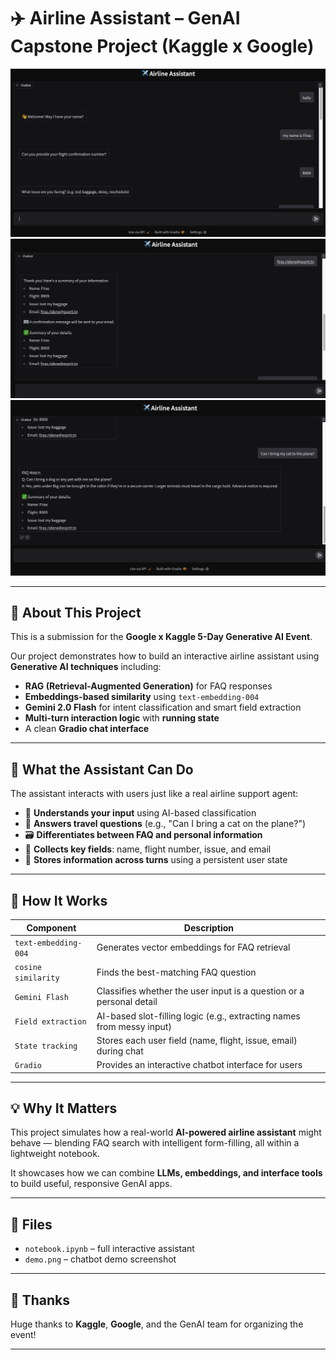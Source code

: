 
# ✈️ Airline Assistant – GenAI Capstone Project (Kaggle x Google)

![Demo Screenshot](demo.png)
![Demo Screenshot](demo1.png)
![Demo Screenshot](demo2.png)

---

## 📌 About This Project

This is a submission for the **Google x Kaggle 5-Day Generative AI Event**.

Our project demonstrates how to build an interactive airline assistant using **Generative AI techniques** including:
- **RAG (Retrieval-Augmented Generation)** for FAQ responses
- **Embeddings-based similarity** using `text-embedding-004`
- **Gemini 2.0 Flash** for intent classification and smart field extraction
- **Multi-turn interaction logic** with **running state**
- A clean **Gradio chat interface**

---

## 🤖 What the Assistant Can Do

The assistant interacts with users just like a real airline support agent:

- 🧠 **Understands your input** using AI-based classification
- 📘 **Answers travel questions** (e.g., "Can I bring a cat on the plane?")
- 🗃️ **Differentiates between FAQ and personal information**
- 📝 **Collects key fields**: name, flight number, issue, and email
- 🧠 **Stores information across turns** using a persistent user state

---

## 🧠 How It Works

| Component | Description |
|----------|-------------|
| `text-embedding-004` | Generates vector embeddings for FAQ retrieval |
| `cosine similarity` | Finds the best-matching FAQ question |
| `Gemini Flash` | Classifies whether the user input is a question or a personal detail |
| `Field extraction` | AI-based slot-filling logic (e.g., extracting names from messy input) |
| `State tracking` | Stores each user field (name, flight, issue, email) during chat |
| `Gradio` | Provides an interactive chatbot interface for users |

---

## 💡 Why It Matters

This project simulates how a real-world **AI-powered airline assistant** might behave — blending FAQ search with intelligent form-filling, all within a lightweight notebook.

It showcases how we can combine **LLMs, embeddings, and interface tools** to build useful, responsive GenAI apps.

---

## 📁 Files

- `notebook.ipynb` – full interactive assistant
- `demo.png` – chatbot demo screenshot

---

## 🙌 Thanks

Huge thanks to **Kaggle**, **Google**, and the GenAI team for organizing the event!

---
